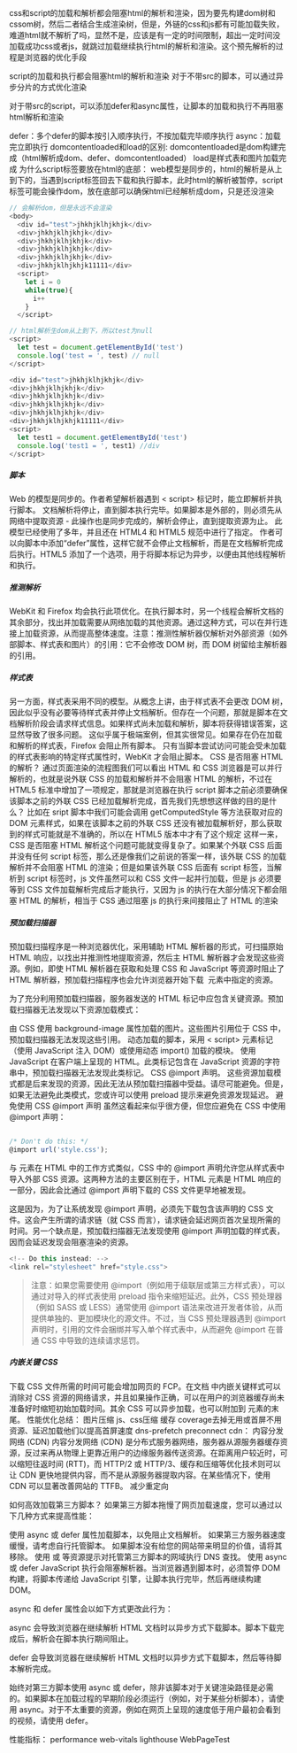 css和script的加载和解析都会阻塞html的解析和渲染，因为要先构建dom树和cssom树，然后二者结合生成渲染树，但是，外链的css和js都有可能加载失败，难道html就不解析了吗，显然不是，应该是有一定的时间限制，超出一定时间没加载成功css或者js，就跳过加载继续执行html的解析和渲染。这个预先解析的过程是浏览器的优化手段

script的加载和执行都会阻塞html的解析和渲染
对于不带src的脚本，可以通过异步分片的方式优化渲染

对于带src的script，可以添加defer和async属性，让脚本的加载和执行不再阻塞html解析和渲染

defer：多个defer的脚本按引入顺序执行，不按加载完毕顺序执行
async：加载完立即执行
domcontentloaded和load的区别:
domcontentloaded是dom构建完成（html解析成dom、defer、domcontentloaded）
load是样式表和图片加载完成
为什么script标签要放在html的底部：
web模型是同步的，html的解析是从上到下的，当遇到script标签回去下载和执行脚本，此时html的解析被暂停，script标签可能会操作dom，放在底部可以确保html已经解析成dom，只是还没渲染
```javascript
// 会解析dom，但是永远不会渲染
<body>
  <div id="test">jhkhjklhjkhjk</div>
  <div>jhkhjklhjkhjk</div>
  <div>jhkhjklhjkhjk</div>
  <div>jhkhjklhjkhjk</div>
  <div>jhkhjklhjkhjk</div>
  <div>jhkhjklhjkhjk11111</div>
  <script>
    let i = 0
    while(true){
      i++
    }
  </script>
```

```javascript
// html解析生dom从上到下，所以test为null
<script>
  let test = document.getElementById('test')
  console.log('test = ', test) // null
</script>

<div id="test">jhkhjklhjkhjk</div>
<div>jhkhjklhjkhjk</div>
<div>jhkhjklhjkhjk</div>
<div>jhkhjklhjkhjk</div>
<div>jhkhjklhjkhjk</div>
<div>jhkhjklhjkhjk11111</div>
<script>
  let test1 = document.getElementById('test')
  console.log('test1 = ', test1) //div
</script>
```

##### 脚本
Web 的模型是同步的。作者希望解析器遇到 < script> 标记时，能立即解析并执行脚本。 文档解析将停止，直到脚本执行完毕。如果脚本是外部的，则必须先从网络中提取资源 - 此操作也是同步完成的，解析会停止，直到提取资源为止。 此模型已经使用了多年，并且还在 HTML4 和 HTML5 规范中进行了指定。 作者可以向脚本中添加“defer”属性，这样它就不会停止文档解析，而是在文档解析完成后执行。HTML5 添加了一个选项，用于将脚本标记为异步，以便由其他线程解析和执行。

##### 推测解析
WebKit 和 Firefox 均会执行此项优化。在执行脚本时，另一个线程会解析文档的其余部分，找出并加载需要从网络加载的其他资源。通过这种方式，可以在并行连接上加载资源，从而提高整体速度。注意：推测性解析器仅解析对外部资源（如外部脚本、样式表和图片）的引用：它不会修改 DOM 树，而 DOM 树留给主解析器的引用。

##### 样式表
另一方面，样式表采用不同的模型。从概念上讲，由于样式表不会更改 DOM 树，因此似乎没有必要等待样式表并停止文档解析。但存在一个问题，那就是脚本在文档解析阶段会请求样式信息。如果样式尚未加载和解析，脚本将获得错误答案，这显然导致了很多问题。 这似乎属于极端案例，但其实很常见。如果存在仍在加载和解析的样式表，Firefox 会阻止所有脚本。 只有当脚本尝试访问可能会受未加载的样式表影响的特定样式属性时，WebKit 才会阻止脚本。
CSS 是否阻塞 HTML 的解析？
通过页面渲染的流程图我们可以看出 HTML 和 CSS 浏览器是可以并行解析的，也就是说外联 CSS 的加载和解析并不会阻塞 HTML 的解析，不过在 HTML5 标准中增加了一项规定，那就是浏览器在执行 script 脚本之前必须要确保该脚本之前的外联 CSS 已经加载解析完成，首先我们先想想这样做的目的是什么？
比如在 sript 脚本中我们可能会调用 getComputedStyle 等方法获取对应的 DOM 元素样式，如果在该脚本之前的外联 CSS 还没有被加载解析好，那么获取到的样式可能就是不准确的，所以在 HTML5 版本中才有了这个规定
这样一来，CSS 是否阻塞 HTML 解析这个问题可能就变得复杂了。如果某个外联 CSS 后面并没有任何 script 标签，那么还是像我们之前说的答案一样，该外联 CSS 的加载解析并不会阻塞 HTML 的渲染；但是如果该外联 CSS 后面有 script 标签，当解析到 script 标签时，js 文件虽然可以和 CSS 文件一起并行加载，但是 js 必须要等到 CSS 文件加载解析完成后才能执行，又因为 js 的执行在大部分情况下都会阻塞 HTML 的解析，相当于 CSS 通过阻塞 js 的执行来间接阻止了 HTML 的渲染

##### 预加载扫描器
预加载扫描程序是一种浏览器优化，采用辅助 HTML 解析器的形式，可扫描原始 HTML 响应，以找出并推测性地提取资源，然后主 HTML 解析器才会发现这些资源。例如，即使 HTML 解析器在获取和处理 CSS 和 JavaScript 等资源时阻止了 HTML 解析器，预加载扫描程序也会允许浏览器开始下载 <img> 元素中指定的资源。

为了充分利用预加载扫描器，服务器发送的 HTML 标记中应包含关键资源。预加载扫描器无法发现以下资源加载模式：

由 CSS 使用 background-image 属性加载的图片。这些图片引用位于 CSS 中，预加载扫描器无法发现这些引用。
动态加载的脚本，采用 < script> 元素标记（使用 JavaScript 注入 DOM）或使用动态 import() 加载的模块。
使用 JavaScript 在客户端上呈现的 HTML。此类标记包含在 JavaScript 资源的字符串中，预加载扫描器无法发现此类标记。
CSS @import 声明。
这些资源加载模式都是后来发现的资源，因此无法从预加载扫描器中受益。请尽可能避免。但是，如果无法避免此类模式，您或许可以使用 preload 提示来避免资源发现延迟。
避免使用 CSS @import 声明
虽然这看起来似乎很方便，但您应避免在 CSS 中使用 @import 声明：
```javascript

/* Don't do this: */
@import url('style.css');
```
与 <link> 元素在 HTML 中的工作方式类似，CSS 中的 @import 声明允许您从样式表中导入外部 CSS 资源。这两种方法的主要区别在于，HTML <link> 元素是 HTML 响应的一部分，因此会比通过 @import 声明下载的 CSS 文件更早地被发现。

这是因为，为了让系统发现 @import 声明，必须先下载包含该声明的 CSS 文件。这会产生所谓的请求链（就 CSS 而言），请求链会延迟网页首次呈现所需的时间。另一个缺点是，预加载扫描器无法发现使用 @import 声明加载的样式表，因而会延迟发现会阻塞渲染的资源。
```javascript
<!-- Do this instead: -->
<link rel="stylesheet" href="style.css">
```
>注意：如果您需要使用 @import（例如用于级联层或第三方样式表），可以通过对导入的样式表使用 preload 指令来缩短延迟。此外，CSS 预处理器（例如 SASS 或 LESS）通常使用 @import 语法来改进开发者体验，从而提供单独的、更加模块化的源文件。不过，当 CSS 预处理器遇到 @import 声明时，引用的文件会捆绑并写入单个样式表中，从而避免 @import 在普通 CSS 中导致的连续请求惩罚。

##### 内嵌关键 CSS
下载 CSS 文件所需的时间可能会增加网页的 FCP。在文档 <head> 中内嵌关键样式可以消除对 CSS 资源的网络请求，并且如果操作正确，可以在用户的浏览器缓存尚未准备好时缩短初始加载时间。其余 CSS 可以异步加载，也可以附加到 <body> 元素的末尾。
性能优化总结：
图片压缩
js、css压缩
缓存
coverage去掉无用或首屏不用资源、延迟加载他们以提高首屏速度
dns-prefetch
preconnect
cdn：
内容分发网络 (CDN)
内容分发网络 (CDN) 是分布式服务器网络，服务器从源服务器缓存资源，反过来再从物理上更靠近用户的边缘服务器传送资源。在距离用户较近时，可以缩短往返时间 (RTT)，而 HTTP/2 或 HTTP/3、缓存和压缩等优化技术则可以让 CDN 更快地提供内容，而不是从源服务器提取内容。在某些情况下，使用 CDN 可以显著改善网站的 TTFB。
减少重定向

如何高效加载第三方脚本？
如果第三方脚本拖慢了网页加载速度，您可以通过以下几种方式来提高性能：

使用 async 或 defer 属性加载脚本，以免阻止文档解析。
如果第三方服务器速度缓慢，请考虑自行托管脚本。
如果脚本没有给您的网站带来明显的价值，请将其移除。
使用 <link rel=preconnect> 或 <link rel=dns-prefetch> 等资源提示对托管第三方脚本的网域执行 DNS 查找。
使用 async 或 defer
JavaScript 执行会阻塞解析器。当浏览器遇到脚本时，必须暂停 DOM 构建，将脚本传递给 JavaScript 引擎，让脚本执行完毕，然后再继续构建 DOM。

async 和 defer 属性会以如下方式更改此行为：

async 会导致浏览器在继续解析 HTML 文档时以异步方式下载脚本。脚本下载完成后，解析会在脚本执行期间阻止。

defer 会导致浏览器在继续解析 HTML 文档时以异步方式下载脚本，然后等待脚本解析完成。

始终对第三方脚本使用 async 或 defer，除非该脚本对于关键渲染路径是必需的。如果脚本在加载过程的早期阶段必须运行（例如，对于某些分析脚本），请使用 async。对于不太重要的资源，例如在网页上呈现的速度低于用户最初会看到的视频，请使用 defer。



性能指标：
performance
web-vitals
lighthouse
WebPageTest 